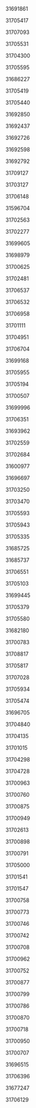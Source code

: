 31691861

31705417

31707093

31705531

31704300

31705595

31686227

31705419

31705440

31692850

31692437

31692726

31692598

31692792

31709127

31703127

31706148

31596704

31702563

31702277

31699605

31698979

31700625

31702481

31706537

31706532

31706958

31701111

31704951

31706704

31699168

31705955

31705194

31700507

31699996

31706351

31693962

31702559

31702684

31600977

31696697

31703250

31703470

31705593

31705943

31705335

31685725

31685737

31706551

31705103

31699445

31705379

31705580

31682180

31700783

31708817

31705817

31707028

31705934

31705474

31696705

31704840

31704135

31701015

31704298

31704728

31700963

31700760

31700875

31700949

31702613

31700898

31700791

31705000

31701541

31701547

31700758

31700773

31700746

31700742

31700708

31700962

31700752

31700877

31700799

31700786

31700870

31700718

31700950

31700707

31696515

31706396

31677247

31706129

